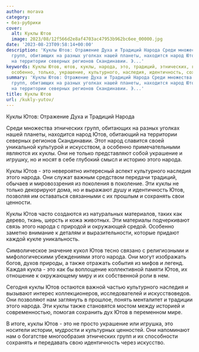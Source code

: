 ```yaml
---
author: morava
category:
- без-рубрики
cover:
  alt: Куклы Ютов
  image: 2023/08/12f566d2e8af4703ac47953b962bc6ee_00000.jpg
date: '2023-08-23T09:58:14+00:00'
description: 'Куклы Ютов: Отражение Духа и Традиций Народа Среди множества этнических
  групп, обитающих на разных уголках нашей планеты, находится народ Ютов, обитающий
  на территории северных регионов Скандинавии. Э...'
keywords: Куклы Ютов, ютов, куклы, народа, это, традиций, этнических, групп, народ,
  особенно, только, украшение, культурного, наследия, идентичность, сохранять
summary: 'Куклы Ютов: Отражение Духа и Традиций Народа Среди множества этнических
  групп, обитающих на разных уголках нашей планеты, находится народ Ютов, обитающий
  на территории северных регионов Скандинавии. Э...'
title: Куклы Ютов
url: /kukly-yutov/
---
```


Куклы Ютов: Отражение Духа и Традиций Народа

Среди множества этнических групп, обитающих на разных уголках нашей планеты, находится народ Ютов, обитающий на территории северных регионов Скандинавии. Этот народ славится своей уникальной культурой и искусством, а особенно примечательными являются их куклы. Они не только представляют собой украшение и игрушку, но и носят в себе глубокий смысл и историю этого народа.

Куклы Ютов \- это невероятно интересный аспект культурного наследия этого народа. Они служат важным средством передачи традиций, обычаев и мировоззрения из поколения в поколение. Эти куклы не только декорируют дома, но и выражают душу и идентичность Ютов, позволяя им оставаться связанными с их прошлым и сохранять свои ценности.

Куклы Ютов часто создаются из натуральных материалов, таких как дерево, ткань, шерсть и кожа животных. Эти материалы подчеркивают связь этого народа с природой и окружающей средой. Особенно заметно внимание к деталям и выразительности, которые придают каждой кукле уникальность.

Символическое значение кукол Ютов тесно связано с религиозными и мифологическими убеждениями этого народа. Они могут изображать богов, духов природы, а также отражать события из мифов и легенд. Каждая кукла \- это как бы воплощение коллективной памяти Ютов, их отношение к окружающему миру и их собственной роли в нем.

Сегодня куклы Ютов остаются важной частью культурного наследия и вызывают интерес коллекционеров, исследователей и искусствоведов. Они позволяют нам заглянуть в прошлое, понять менталитет и традиции этого народа. Эти куклы также становятся мостом между историей и современностью, помогая сохранить дух Ютов в переменном мире.

В итоге, куклы Ютов \- это не просто украшение или игрушка, это носители истории, мудрости и культурных ценностей. Они напоминают нам о богатстве многообразия этнических групп и их способности сохранять и передавать свою идентичность через искусство.